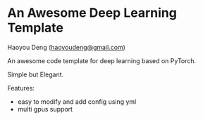 # An Awesome Deep Learning Template

Haoyou Deng (haoyoudeng@gmail.com)

An awesome code template for deep learning based on PyTorch.

Simple but Elegant.

Features:
- easy to modify and add config using yml
- multi gpus support